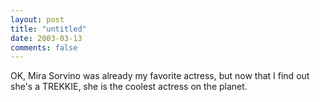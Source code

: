 ```yaml
---
layout: post
title: "untitled"
date: 2003-03-13
comments: false
---
```

OK, Mira Sorvino was already my favorite actress, but now that I find out
she's a TREKKIE, she is the coolest actress on the planet.
